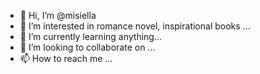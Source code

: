 - 👋 Hi, I’m @misiella
- 👀 I’m interested in romance novel, inspirational books ...
- 🌱 I’m currently learning anything...
- 💞️ I’m looking to collaborate on ...
- 📫 How to reach me ...

<!---
misiella/misiella is a ✨ special ✨ repository because its `README.md` (this file) appears on your GitHub profile.
You can click the Preview link to take a look at your changes.
--->
